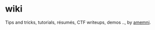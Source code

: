 # wiki
Tips and tricks, tutorials, résumés, CTF writeups, demos .., by [amemni](mailto:memni.aymen@gmail.com).

